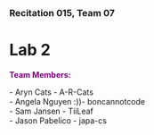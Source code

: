 <h3 style="margin: 0px 0px 0px 0px;">Recitation 015, Team 07</h3>

# Lab 2

<p style="color:purple; font-weight: bold;">Team Members:</p>  
 - Aryn Cats - A-R-Cats <br>
 - Angela Nguyen :))- boncannotcode <br>
 - Sam Jansen - TiiLeaf <br>
 - Jason Pabelico - japa-cs <br>
 
